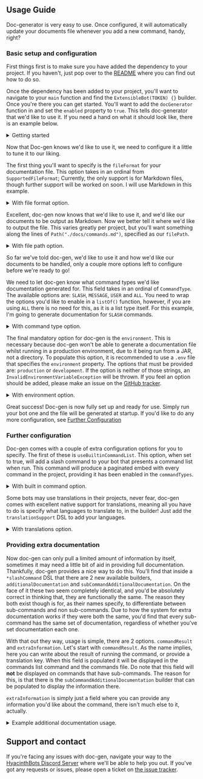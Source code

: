 ## Usage Guide

Doc-generator is very easy to use. Once configured, it will automatically update your documents file whenever you add
a new command, handy, right?

### Basic setup and configuration

First things first is to make sure you have added the dependency to your project. If you haven't, just pop over to the 
[README](/README.md) where you can find out how to do so.

Once the dependency has been added to your project, you'll want to navigate to your `main` function and find the 
`ExtensibleBot(TOKEN) {}` builder. Once you're there you can get started. You'll want to add the `docGenerator` function
in and set the `enabled` property to `true`. This tells doc-generator that we'd like to use it. If you need a hand on
what it should look like, there is an example below.

<details>
    <summary>Getting started</summary>
    
```kotlin
docGenerator {
    enabled = true
}
```
</details>

Now that Doc-gen knows we'd like to use it, we need to configure it a little to tune it to our liking.

The first thing you'll want to specify is the `fileFormat` for your documentation file. This option takes in an ordinal 
from `SupportedFileFormat`; Currently, the only support is for Markdown files, though further support will be worked on 
soon. I will use Markdown in this example.

<details>
    <summary>With file format option.</summary>

```kotlin
docGenerator {
    enabled = true
    fileFormat = SupportedFileFormat.MARKDOWN
}
```
</details>

Excellent, doc-gen now knows that we'd like to use it, and we'd like our documents to be output as Markdown. 
Now we better tell it where we'd like to output the file. This varies greatly per project, but you'll want something 
along the lines of `Path("./docs/commands.md")`, specified as our `filePath`.

<details>
    <summary>With file path option.</summary>

```kotlin
docGenerator {
    enabled = true
    fileFormat = SupportedFileFormat.MARKDOWN
    filePath = Path("./docs/commands.md")
}
```
</details>

So far we've told doc-gen, we'd like to use it and how we'd like our documents to be handled, only a couple more options
left to configure before we're ready to go! 

We need to let doc-gen know what command types we'd like documentation generated for. This field takes in an ordinal of
`CommandType`. The available options are: `SLASH`, `MESSAGE`, `USER` and `ALL`. You need to wrap the options you'd like
to enable in a `listOf()` function, however, if you are using `ALL` there is no need for this, as it is a list type 
itself. For this example, I'm going to generate documentation for `SLASH` commands.

<details>
    <summary>With command type option.</summary>

```kotlin
docGenerator {
    enabled = true
    fileFormat = SupportedFileFormat.MARKDOWN
    commandTypes = listOf(CommandType.SLASH)
    commandTypes = CommandType.SLASH
}
```
</details>

The final mandatory option for doc-gen is the `environment`. This is necessary because doc-gen won't be able to generate
a documentation file whilst running in a production environment, due to it being run from a JAR, not a directory. To 
populate this option, it is recommended to use a `.env` file that specifies the `environment` property. The options that
must be provided are: `production` or `development`. If the option is neither of those strings, an 
`InvalidEnvironmentVariableException` will be thrown. If you feel an option should be added, please make an issue on the
[GitHub tracker](https://github.com/HyacinthBots/doc-generator).

<details>
    <summary>With environment option.</summary>

```kotlin
docGenerator {
    enabled = true
    fileFormat = SupportedFileFormat.MARKDOWN
    fielPath = Path("./docs/commands.md")
    commandTypes = listOf(CommandType.SLASH)
    environment = env("ENVIRONMENT")
}
```
</details>

Great success! Doc-gen is now fully set up and ready for use. Simply run your bot one and the file will be generated at
startup.
If you'd like to do any more configuration, see [Further Configuration](#further-configuration) 

### Further configuration

Doc-gen comes with a couple of extra configuration options for you to specify. The first of these is 
`useBuiltinCommandList`. This option, when set to true, will add a slash command to your bot that presents a command 
list when run. This command will produce a paginated embed with every command in the project, providing it has been 
enabled in the `commandTypes`.

<details>
    <summary>With built in command option.</summary>

```kotlin
docGenerator {
    enabled = true
    fileFormat = SupportedFileFormat.MARKDOWN
    fielPath = Path("./docs/commands.md")
    commandTypes = listOf(CommandType.SLASH)
    environment = env("ENVIRONMENT")
    useBuiltinCommandList = true
}
```
</details>

Some bots may use translations in their projects, never fear, doc-gen comes with excellent native support for 
translations, meaning all you have to do is specify what languages to translate to, in the builder! Just add the 
`translationSupport` DSL to add your languages.

<details>
    <summary>With translations option.</summary>

```kotlin
docGenerator {
    enabled = true
    fileFormat = SupportedFileFormat.MARKDOWN
    fielPath = Path("./docs/commands.md")
    commandTypes = listOf(CommandType.SLASH)
    environment = env("ENVIRONMENT")
    useBuiltinCommandList = true
    translationSupport {
        enableTranslations = true
        supportedLanguages = listOf(Locale.ENGLISH_GREAT_BRITAIN, Locale.GERMAN)
    }
}
```

It is also recommended that your `i18n` builder specifies the same languages as the doc-generator:
```kotlin
i18n {
    applicationCommandLocale(Locale.ENGLISH_GREAT_BRITAIN, Locale.GERMAN)
    interactionUserLocaleResolver()
}
```
</details>

### Providing extra documentation

Now doc-gen can only pull a limited amount of information by itself, sometimes it may need a little bit of aid in 
providing full documentation. Thankfully, doc-gen provides a nice way to do this. You'll find that inside a 
`*slashCommand` DSL that there are 2 new available builders, `additionalDocumentation` and 
`subCommandAdditionalDocumentation`. On the face of it these two seem completely identical, and you'd be absolutely 
correct in thinking that, they are functionally the same. The reason they both exist though is for, as their names 
specify, to differentiate between sub-commands and non sub-commands. Due to how the system for extra documentation works
if they were both the same, you'd find that every sub-command has the same set of documentation, regardless of whether
you've set documentation each one. 

With that out they way, usage is simple, there are 2 options. `commandResult` and `extraInformation`. Let's start with 
`commandResult`. As the name implies, here you can write about the result of running the command, or provide a 
translation key. When this field is populated it will be displayed in the commands list command and the commands file. 
Do note that this field will **not** be displayed on commands that have sub-commands. The reason for this, is that there
is the `subCommandAdditionalDocumentation` builder that can be populated to display the information there.

`extraInformation` is simply just a field where you can provide any information you'd like about the command, there 
isn't much else to it, actually.

<details>
    <summary>Example additional documentation usage.</summary>

```kotlin
publicSlashCommand(::SlapArguments) {
    name = "slap"
    description = "Slaps someone with a cold wet fish"

    additionalDocumentation {
        commandResult = "Announces you have slapped someone"
        extraInformation = "If you're a little irritated with someone, slap them with a fish!"
    }
    
    action {
        // ...
    }
}
```
</details>

## Support and contact

If you're facing any issues with doc-gen, navigate your way to the 
[HyacinthBots Discord Server](https://discord.gg/hy2329fcTZ) where we'll be able to help you out. If you've got any 
requests or issues, please open a ticket on [the issue tracker](https://github.com/HyacinthBots/doc-generator).

